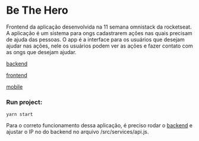 # Be The Hero
Frontend da aplicação desenvolvida na 11 semana omnistack da rocketseat. 
A aplicação é um sistema para ongs cadastrarem ações nas quais precisam de ajuda das pessoas. 
O app é a interface para os usuários que desejam ajudar nas ações, nele os usuários podem ver as ações e fazer contato com as ongs que desejam ajudar.

[backend](https://github.com/lfzaltron/omnistack11_backend)

[frontend](https://github.com/lfzaltron/omnistack11_frontend)

[mobile](https://github.com/lfzaltron/omnistack11_mobile)

### Run project:

```
yarn start
```

Para o correto funcionamento dessa aplicação, é preciso rodar o [backend](https://github.com/lfzaltron/omnistack11_backend) e ajustar o IP no do backend no arquivo /src/services/api.js.
